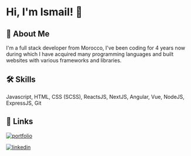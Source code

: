 # Hi, I'm Ismail! 👋


## 🚀 About Me
I'm a full stack developer from Morocco, I've been coding for 4 years
now during which I have acquired many programming languages and built websites with various 
frameworks and libraries.   





## 🛠 Skills
Javascript, HTML, CSS (SCSS), ReactsJS, NextJS, Angular, Vue, NodeJS, ExpressJS, Git


## 🔗 Links
[![portfolio](https://img.shields.io/badge/my_portfolio-000?style=for-the-badge&logo=ko-fi&logoColor=white)]()

[![linkedin](https://img.shields.io/badge/linkedin-0A66C2?style=for-the-badge&logo=linkedin&logoColor=white)](https://www.linkedin.com/in/i-ismail/)

